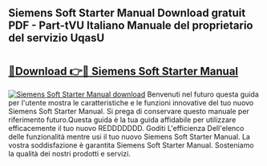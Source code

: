 ## Siemens Soft Starter Manual Download gratuit PDF - Part-tVU Italiano Manuale del proprietario del servizio UqasU

# <h2><a href="http://dfg16u9.blite.top/?on=Siemens+Soft+Starter+Manual">🔗Download 👉🔴 Siemens Soft Starter Manual</a></h2>

[![Siemens Soft Starter Manual download](https://i.imgur.com/lujVjoI.png)](http://dfg16u9.blite.top/?on=Siemens+Soft+Starter+Manual)
Benvenuti nel futuro questa guida per l'utente mostra le caratteristiche e le funzioni innovative del tuo nuovo Siemens Soft Starter Manual. Si prega di conservare questo manuale per riferimento futuro.Questa guida è la tua guida affidabile per utilizzare efficacemente il tuo nuovo REDDDDDDD. Goditi L'efficienza Dell'elenco delle funzionalità mentre usi il tuo nuovo Siemens Soft Starter Manual. La vostra soddisfazione è garantita Siemens Soft Starter Manual. Sosteniamo la qualità dei nostri prodotti e servizi.
